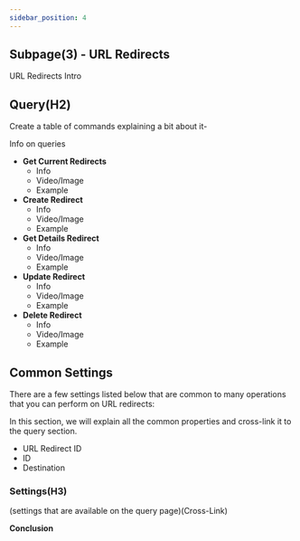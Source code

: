 ```yaml
---
sidebar_position: 4
---
```


## Subpage(3) - URL Redirects

URL Redirects Intro 

## **Query(H2)**

Create a table of commands explaining a bit about it-

Info on queries


* **Get Current Redirects**
    * Info
    * Video/Image
    * Example
* **Create Redirect**
    * Info
    * Video/Image
    * Example
* **Get Details Redirect**
    * Info
    * Video/Image
    * Example
* **Update Redirect**
    * Info
    * Video/Image
    * Example
* **Delete Redirect**
    * Info
    * Video/Image
    * Example

## **Common Settings**

There are a few settings listed below that are common to many operations that you can perform on URL redirects:

In this section, we will explain all the common properties and cross-link it to the query section.

* URL Redirect ID
* ID
* Destination

### Settings(H3)
(settings that are available on the query page)(Cross-Link)

**Conclusion**
